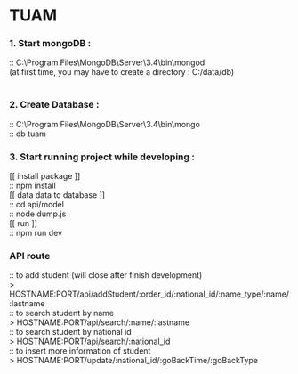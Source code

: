 # TUAM

<h3>1. Start mongoDB : </h3>
:: C:\Program Files\MongoDB\Server\3.4\bin\mongod <br/>
(at first time, you may have to create a directory : C:/data/db) <br/><br/>

<h3>2. Create Database :</h3>
    :: C:\Program Files\MongoDB\Server\3.4\bin\mongo<br/>
    :: db tuam<br/>

<h3>3. Start running project while developing :</h3>
    [[ install package ]] <br/>
    :: npm install <br/>
    [[ data data to database ]] <br/>
    :: cd api/model <br/>
    :: node dump.js <br/>
    [[ run ]] <br/>
    :: npm run dev<br/>

<h3>API route</h3>
:: to add student (will close after finish development)<br/>
    > HOSTNAME:PORT/api/addStudent/:order_id/:national_id/:name_type/:name/:lastname<br/>
:: to search student by name<br/>
    > HOSTNAME:PORT/api/search/:name/:lastname<br/>
:: to search student by national id<br/>
    > HOSTNAME:PORT/api/search/:national_id<br/>
:: to insert more information of student<br/>
    > HOSTNAME:PORT/update/:national_id/:goBackTime/:goBackType<br/>
